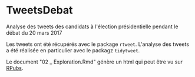 # TweetsDebat
Analyse des tweets des candidats à l'élection présidentielle pendant le débat du 20 mars 2017

Les tweets ont été récupérés avec le package `rtweet`. 
L'analyse des tweets a été réalisée en particulier avec le packagz `tidytweet`.

Le document "02 _ Exploration.Rmd" génère un html qui peut être vu sur [RPubs](http://rpubs.com/FlorianGD/TweetsDebat).
